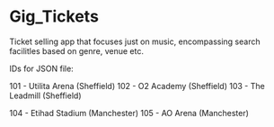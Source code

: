 # Gig_Tickets

Ticket selling app that focuses just on music, encompassing search facilitles based on genre, venue etc.



IDs for JSON file:

101 - Utilita Arena (Sheffield)
102 - O2 Academy (Sheffield)
103 - The Leadmill (Sheffield)

104 - Etihad Stadium (Manchester)
105 - AO Arena (Manchester)
